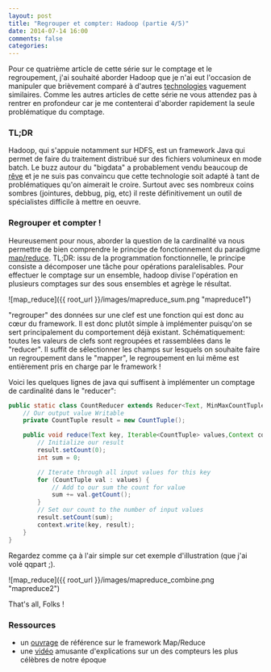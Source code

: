 ```yaml
---
layout: post
title: "Regrouper et compter: Hadoop (partie 4/5)"
date: 2014-07-14 16:00
comments: false
categories: 
---
```


Pour ce quatrième article de cette série sur le comptage et le regroupement, j'ai souhaité aborder Hadoop que je n'ai eut l'occasion de manipuler que brièvement comparé à d'autres [technologies](http://en.wikipedia.org/wiki/Oracle_Grid_Engine) vaguement similaires. Comme les autres articles de cette série ne vous attendez pas à rentrer en profondeur car je me contenterai d'aborder rapidement la seule problématique du comptage.

### TL;DR

Hadoop, qui s'appuie notamment sur HDFS, est un framework Java qui permet de faire du traitement distribué sur des fichiers volumineux en mode batch. Le buzz autour du "bigdata" a probablement vendu beaucoup de [rêve](http://service-architecture.blogspot.fr/2014/01/six-reasons-your-big-data-hadoop.html) et je ne suis pas convaincu que cette technologie soit adapté à tant de problématiques qu'on aimerait le croire. Surtout avec ses nombreux coins sombres (jointures, debbug, pig, etc) il reste définitivement un outil de spécialistes difficile à mettre en oeuvre.

### Regrouper et compter !

Heureusement pour nous, aborder la question de la cardinalité va nous permettre de bien comprendre le principe de fonctionnement du paradigme [map/reduce](http://en.wikipedia.org/wiki/MapReduce). TL;DR: issu de la programmation fonctionnelle, le principe consiste a décomposer une tâche pour opérations paralelisables. Pour effectuer le comptage sur un ensemble, hadoop divise l'opération en plusieurs comptages sur des sous ensembles et agrège le résultat. 

![map_reduce]({{ root_url }}/images/mapreduce_sum.png "mapreduce1")

"regrouper" des données sur une clef est une fonction qui est donc au cœur du framework. Il est donc plutôt simple à implémenter puisqu'on se sert principalement du comportement déjà existant. Schématiquement: toutes les valeurs de clefs sont regroupées et rassemblées dans le "reducer". Il suffit de sélectionner les champs sur lesquels on souhaite faire un regroupement dans le "mapper", le regroupement en lui même est entièrement pris en charge par le framework !



Voici les quelques lignes de java qui suffisent à implémenter un comptage de cardinalité dans le "reducer":

``` java
public static class CountReducer extends Reducer<Text, MinMaxCountTuple, Text, MinMaxCountTuple> {
	// Our output value Writable
	private CountTuple result = new CountTuple();

	public void reduce(Text key, Iterable<CountTuple> values,Context context) throws IOException, InterruptedException {
		// Initialize our result
		result.setCount(0);
		int sum = 0;

		// Iterate through all input values for this key
		for (CountTuple val : values) {
			// Add to our sum the count for value
			sum += val.getCount();
		}
		// Set our count to the number of input values
		result.setCount(sum);
		context.write(key, result);
	}
}
```
Regardez comme ça à l'air simple sur cet exemple d'illustration (que j'ai volé qqpart ;).

![map_reduce]({{ root_url }}/images/mapreduce_combine.png "mapreduce2")

That's all, Folks !

### Ressources

- un [ouvrage](http://www.amazon.com/MapReduce-Design-Patterns-Effective-Algorithms/dp/1449327176) de référence sur le framework Map/Reduce
- une [vidéo](https://www.youtube.com/watch?v=oIkhgagvrjI) amusante d'explications sur un des compteurs les plus célèbres de notre époque